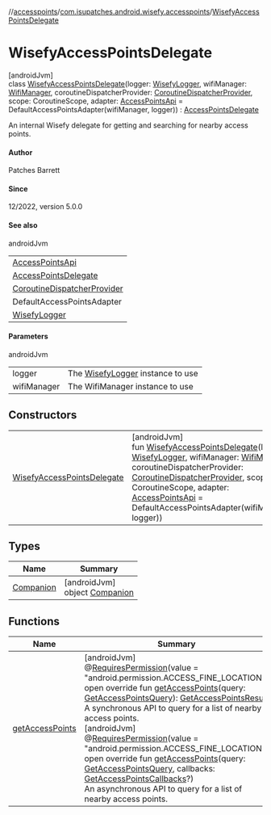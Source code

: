 //[accesspoints](../../../index.md)/[com.isupatches.android.wisefy.accesspoints](../index.md)/[WisefyAccessPointsDelegate](index.md)

# WisefyAccessPointsDelegate

[androidJvm]\
class [WisefyAccessPointsDelegate](index.md)(logger: [WisefyLogger](../../../../core/core/com.isupatches.android.wisefy.core.logging/-wisefy-logger/index.md), wifiManager: [WifiManager](https://developer.android.com/reference/kotlin/android/net/wifi/WifiManager.html), coroutineDispatcherProvider: [CoroutineDispatcherProvider](../../../../core/core/com.isupatches.android.wisefy.core.coroutines/-coroutine-dispatcher-provider/index.md), scope: CoroutineScope, adapter: [AccessPointsApi](../-access-points-api/index.md) = DefaultAccessPointsAdapter(wifiManager, logger)) : [AccessPointsDelegate](../-access-points-delegate/index.md)

An internal Wisefy delegate for getting and searching for nearby access points.

#### Author

Patches Barrett

#### Since

12/2022, version 5.0.0

#### See also

androidJvm

| |
|---|
| [AccessPointsApi](../-access-points-api/index.md) |
| [AccessPointsDelegate](../-access-points-delegate/index.md) |
| [CoroutineDispatcherProvider](../../../../core/core/com.isupatches.android.wisefy.core.coroutines/-coroutine-dispatcher-provider/index.md) |
| DefaultAccessPointsAdapter |
| [WisefyLogger](../../../../core/core/com.isupatches.android.wisefy.core.logging/-wisefy-logger/index.md) |

#### Parameters

androidJvm

| | |
|---|---|
| logger | The [WisefyLogger](../../../../core/core/com.isupatches.android.wisefy.core.logging/-wisefy-logger/index.md) instance to use |
| wifiManager | The WifiManager instance to use |

## Constructors

| | |
|---|---|
| [WisefyAccessPointsDelegate](-wisefy-access-points-delegate.md) | [androidJvm]<br>fun [WisefyAccessPointsDelegate](-wisefy-access-points-delegate.md)(logger: [WisefyLogger](../../../../core/core/com.isupatches.android.wisefy.core.logging/-wisefy-logger/index.md), wifiManager: [WifiManager](https://developer.android.com/reference/kotlin/android/net/wifi/WifiManager.html), coroutineDispatcherProvider: [CoroutineDispatcherProvider](../../../../core/core/com.isupatches.android.wisefy.core.coroutines/-coroutine-dispatcher-provider/index.md), scope: CoroutineScope, adapter: [AccessPointsApi](../-access-points-api/index.md) = DefaultAccessPointsAdapter(wifiManager, logger)) |

## Types

| Name | Summary |
|---|---|
| [Companion](-companion/index.md) | [androidJvm]<br>object [Companion](-companion/index.md) |

## Functions

| Name | Summary |
|---|---|
| [getAccessPoints](get-access-points.md) | [androidJvm]<br>@[RequiresPermission](https://developer.android.com/reference/kotlin/androidx/annotation/RequiresPermission.html)(value = &quot;android.permission.ACCESS_FINE_LOCATION&quot;)<br>open override fun [getAccessPoints](get-access-points.md)(query: [GetAccessPointsQuery](../../com.isupatches.android.wisefy.accesspoints.entities/-get-access-points-query/index.md)): [GetAccessPointsResult](../../com.isupatches.android.wisefy.accesspoints.entities/-get-access-points-result/index.md)<br>A synchronous API to query for a list of nearby access points.<br>[androidJvm]<br>@[RequiresPermission](https://developer.android.com/reference/kotlin/androidx/annotation/RequiresPermission.html)(value = &quot;android.permission.ACCESS_FINE_LOCATION&quot;)<br>open override fun [getAccessPoints](get-access-points.md)(query: [GetAccessPointsQuery](../../com.isupatches.android.wisefy.accesspoints.entities/-get-access-points-query/index.md), callbacks: [GetAccessPointsCallbacks](../../com.isupatches.android.wisefy.accesspoints.callbacks/-get-access-points-callbacks/index.md)?)<br>An asynchronous API to query for a list of nearby access points. |
